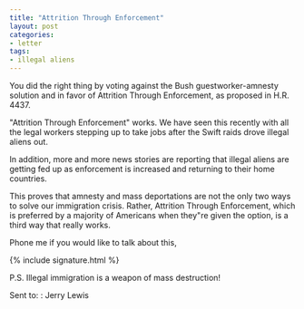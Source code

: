 ```yaml
---
title: "Attrition Through Enforcement"
layout: post
categories:
- letter
tags: 
- illegal aliens
---
```


You did the right thing by voting against the Bush guestworker-amnesty solution and in favor of Attrition Through Enforcement, as proposed in H.R. 4437.

"Attrition Through Enforcement" works. We have seen this recently with all the legal workers stepping up to take jobs after the Swift raids drove illegal aliens out. 

In addition, more and more news stories are reporting that illegal aliens are getting fed up as enforcement is increased and returning to their home countries. 

This proves that amnesty and mass deportations are not the only two ways to solve our immigration crisis. Rather, Attrition Through Enforcement, which is preferred by a majority of Americans when they"re given the option, is a third way that really works. 

Phone me if you would like to talk about this,

{% include signature.html %}

P.S. Illegal immigration is a weapon of mass destruction!

Sent to:
: Jerry Lewis
